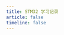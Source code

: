 ```yaml
---
title: STM32 学习记录
article: false
timeline: false
---
```


<Catalog base='/STM32LearningRecord/' level='1' />